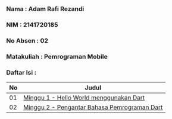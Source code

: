 ### Nama : Adam Rafi Rezandi

### NIM : 2141720185

### No Absen : 02

### Matakuliah : Pemrograman Mobile

### Daftar Isi :

| No  | Judul                                                                       |
| --- | --------------------------------------------------------------------------- |
| 01  | [Minggu 1 - Hello World menggunakan Dart](week-01/docs/screenshot.md)       |
| 02  | [Minggu 2 - Pengantar Bahasa Pemrograman Dart](week-02/docs/dokumentasi.md) |
